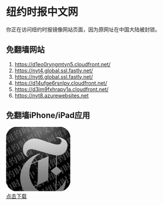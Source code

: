 <h1>纽约时报中文网</h1>
<p>你正在访问纽约时报镜像网站页面，因为原网址在中国大陆被封锁。</p>
<h2>免翻墙网站</h2>
<ol>
<li><a href="https://d1eo0ryngmtyn5.cloudfront.net/" target="1">https://d1eo0ryngmtyn5.cloudfront.net/</a></li>
<li><a href="https://nyt4.global.ssl.fastly.net/" target="2">https://nyt4.global.ssl.fastly.net/</a></li>
<li><a href="https://nyt6.global.ssl.fastly.net/" target="3">https://nyt6.global.ssl.fastly.net/</a></li>
<li><a href="https://d14ufge6rsnlpy.cloudfront.net/" target="4">https://d14ufge6rsnlpy.cloudfront.net/</a></li>
<li><a href="https://d3im9fxhrapv1a.cloudfront.net/" target="5">https://d3im9fxhrapv1a.cloudfront.net/</a></li>
<li><a href="https://nyt8.azurewebsites.net" target="6">https://nyt8.azurewebsites.net</a></li>
</ol>
<h2>免翻墙iPhone/iPad应用</h2>
<p>
	<a href="https://itunes.apple.com/cn/app/niu-yue-shi-bao-zhong-wen-wang/id807498298?mt=8">
		<img src="icon175x175.jpeg" />
		<br/>点击下载
	</a>
</p>